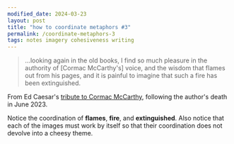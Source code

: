 ```yaml
---
modified_date: 2024-03-23
layout: post
title: "how to coordinate metaphors #3"
permalink: /coordinate-metaphors-3
tags: notes imagery cohesiveness writing
---
```


> ...looking again in the old books, I find so much pleasure in the authority of [Cormac McCarthy's] voice, and the wisdom that flames out from his pages, and it is painful to imagine that such a fire has been extinguished.
<!--more-->

From Ed Caesar's [tribute to Cormac McCarthy](https://www.newyorker.com/culture/postscript/cormac-mccarthys-narrative-wisdom), following the author's death in June 2023.

Notice the coordination of **flames**, **fire**, and **extinguished**.
Also notice that each of the images must work by itself so that their coordination does not devolve into a cheesy theme.
